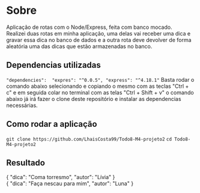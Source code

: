 # Sobre
Aplicação de rotas com o Node/Express, feita com banco mocado.<br>
Realizei duas rotas em minha aplicação, uma delas vai receber uma dica e
gravar essa dica no banco de dados e a outra rota deve devolver de forma
aleatória uma das dicas que estão armazenadas no banco.<br>
## Dependencias utilizadas
`
"dependencies": 
        "expres": "^0.0.5",
        "express": "^4.18.1"
`
Basta rodar o comando abaixo selecionando e copiando o mesmo com as teclas "Ctrl + c" e em seguida colar no terminal com as telas "Ctrl + Shift + v" o comando abaixo já irá fazer o clone deste repositório e instalar as dependencias necessárias.<br>

## Como rodar a aplicação

`
git clone https://github.com/LhaisCosta99/Todo8-M4-projeto2
`
`
cd Todo8-M4-projeto2
`








## Resultado

{
    "dica": "Coma torresmo",
    "autor": "Lívia"
}
<br>
{
    "dica": "Faça nescau para mim",
    "autor": "Luna"
}


